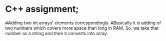 # C++ assignment;
#Adding two int arrays' elements correspondingly.
#Basically it is adding of two numbers which covers more space than long in RAM. So, we take that number as a string and then it converts into array.
